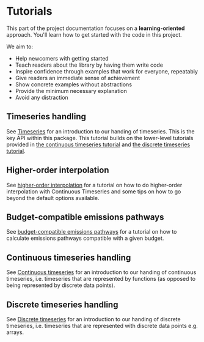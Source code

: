 # Tutorials

This part of the project documentation
focuses on a **learning-oriented** approach.
You'll learn how to get started with the code in this project.

We aim to:

- Help newcomers with getting started
- Teach readers about the library by having them write code
- Inspire confidence through examples that work for everyone, repeatably
- Give readers an immediate sense of achievement
- Show concrete examples without abstractions
- Provide the minimum necessary explanation
- Avoid any distraction

## Timeseries handling

See [Timeseries](./timeseries_tutorial)
for an introduction to our handing of timeseries.
This is the key API within this package.
This tutorial builds on the lower-level tutorials provided in
[the continuous timeseries tutorial](./continuous_timeseries_tutorial)
and [the discrete timeseries tutorial](./discrete_timeseries_tutorial).

## Higher-order interpolation

See [higher-order interpolation](./higher_order_interpolation)
for a tutorial on how to do higher-order interpolation with Continuous Timeseries
and some tips on how to go beyond the default options available.

## Budget-compatible emissions pathways

See [budget-compatible emissions pathways](./budget_compatible_pathways)
for a tutorial on how to calculate emissions pathways
compatible with a given budget.

## Continuous timeseries handling

See [Continuous timeseries](./continuous_timeseries_tutorial)
for an introduction to our handing of continuous timeseries,
i.e. timeseries that are represented by functions
(as opposed to being represented by discrete data points).

## Discrete timeseries handling

See [Discrete timeseries](./discrete_timeseries_tutorial)
for an introduction to our handing of discrete timeseries,
i.e. timeseries that are represented with discrete data points e.g. arrays.
